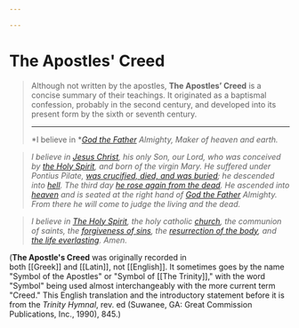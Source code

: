 ```yaml
---

---
```


# The Apostles' Creed

> Although not written by the apostles, **The Apostles’ Creed** is a
> concise summary of their teachings. It originated as a baptismal
> confession, probably in the second century, and developed into its
> present form by the sixth or seventh century.
>
> ------------------------------------------------------------------------
>
> *I believe in *[*God the
> Father*](https://calebsnotes.brick.do/god-the-father-3QYyVl093xzw)
> *Almighty, Maker of heaven and earth.*

> *I believe in *[*Jesus
> Christ*](https://calebsnotes.brick.do/jesus-christ-eLn0ya3z9rXy)*, his
> only Son, our Lord, who was conceived by* [*the Holy
> Spirit*](https://calebsnotes.brick.do/god-the-holy-spirit-o4MxaNb7JmEm)*,
> and born of the virgin Mary. He suffered under Pontius Pilate,* [*was
> crucified, died, and was
> buried*](https://calebsnotes.brick.do/the-crucifixion-KXlVk44ggWwd)*;
> he descended into*
> [*hell*](https://calebsnotes.brick.do/hell-rJok9eyQGLn6)*. The third
> day* [*he rose again from the
> dead*](https://calebsnotes.brick.do/resurrection-wJanx0bEMgVM)*. He
> ascended into*
> [*heaven*](https://calebsnotes.brick.do/heaven-gZ618XlK2xd5) *and is
> seated at the right hand of *[*God the
> Father*](https://calebsnotes.brick.do/god-the-father-3QYyVl093xzw)* Almighty.
> From there he will come to judge the living and the dead.*

> *I believe in* [*The Holy
> Spirit*](https://calebsnotes.brick.do/god-the-holy-spirit-o4MxaNb7JmEm)*,
> the holy catholic*
> [*church*](https://calebsnotes.brick.do/the-church-GKdOd21823B7)*, the
> communion of saints, the* [*forgiveness of
> sins*](https://calebsnotes.brick.do/redemption-72prLaxWjLOw)*, the*
> [*resurrection of the
> body*](https://calebsnotes.brick.do/resurrection-wJanx0bEMgVM)*, and*
> [*the life
> everlasting*](https://calebsnotes.brick.do/eternal-life-mDlGVO2Q7qyp)*.
> Amen.*

(**The Apostle's Creed** was originally recorded in
both [[Greek]] and [[Latin]],
not [[English]].
It sometimes goes by the name "Symbol of the Apostles" or "Symbol
of [[The Trinity]],"
with the word "Symbol" being used almost interchangeably with the more
current term "Creed." This English translation and the introductory
statement before it is from the *Trinity Hymnal*, rev. ed (Suwanee, GA:
Great Commission Publications, Inc., 1990), 845.)
